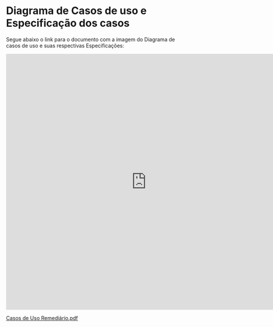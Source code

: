 # Diagrama de Casos de uso e Especificação dos casos

Segue abaixo o link para o documento com a imagem do Diagrama de casos de uso e suas respectivas Especificações:

<iframe width="768" height="700" src="https://docs.google.com/document/d/1ysSvTmWGNDZjbZwyafy0Ub4KTxx8rxliVFW06qEyW_U/edit?usp=sharing" frameborder="0" scrolling="no" allow="fullscreen; clipboard-read; clipboard-write" allowfullscreen></iframe>

[Casos de Uso Remediário.pdf](https://github.com/mdsreq-fga-unb/2023.1-Remediario/files/12083281/Casos.de.Uso.Remediario.pdf)
